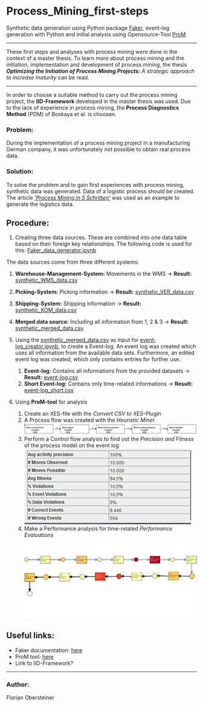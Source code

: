 # Process_Mining_first-steps
Synthetic data generation using Python package [Faker](https://faker.readthedocs.io/en/master/), event-log generation with Python and initial analysis using Opensource-Tool [ProM](https://promtools.org/).

***
These first steps and analyses with process mining were done in the context of a master thesis. To learn more about process mining and the initiation, implementation and development of process mining, the thesis ***Optimizing the Initiation of Process Mining Projects:** A strategic approach to increase maturity* can be read. 
***

In order to choose a suitable method to carry out the process mining project, the **IID-Framework** developed in the master thesis was used. Due to the lack of experience in process mining, the **Process Diagnostics Method** (PDM) of Boskaya et al. is choosen. 

### Problem:
During the implementation of a process mining project in a manufacturing German company, it was unfortunately not possible to obtain real process data.

### Solution: 
To solve the problem and to gain first experiences with process mining, synthetic data was generated. Data of a logistic process should be created.
The article [*'Process Mining in 5 Schritten'*](https://www.informatik-aktuell.de/betrieb/kuenstliche-intelligenz/process-mining-in-5-schritten.html) was used as an example to generate the logistics data.<br>

## Procedure:
1. Creating three data sources. These are combined into one data table based on their foreign key relationships. The following code is used for this: [Faker_data_generator.ipynb](Faker_data_generator.ipynb) <br>

The data sources come from three different systems:
   1. **Warehouse-Management-System:** Movements in the WMS &rarr; **Result:** [synthetic_WMS_data.csv](created_files/datatables/synthetic_WMS_data.csv)
   2. **Picking-System:** Picking information &rarr; **Result:** [synthetic_VER_data.csv](created_files/datatables/synthetic_VER_data.csv)
   3. **Shipping-System:** Shipping information &rarr; **Result:** [synthetic_KOM_data.csv](created_files/datatables/synthetic_KOM_data.csv)
   4. **Merged data source:** Including all information from 1, 2 & 3 &rarr; **Result:** [synthetic_merged_data.csv](created_files/datatables/synthetic_merged_data.csv)
      
2. Using the [synthetic_merged_data.csv](synthetic_merged_data.csv) as input for [event-log_creator.ipynb](event-log_creator.ipynb), to create a Event-log. An event log was created which uses all information from the available data sets. Furthermore, an edited event log was created, which only contains entries for further use. <br>
   1. **Event-log:** Contains all informations from the provided datasets &rarr; **Result:** [event-log.csv](created_files/event-logs/event-log.csv)
   2. **Short Event-log:** Contains only time-related informations &rarr; **Result:** [event-log_short.csv](created_files/event-logs/event-log_short.csv)
  
3. Using **ProM-tool** for analysis
   1. Create an XES-file with the *Convert CSV to XES*-Plugin
   2. A Process flow was created with the *Heuristic Miner* <br>
      ![Process Flow_Heuristic Miner](/images/process_flow_HeuristicMiner_ProM.jpg "Process Flow mined with the Heuristic Miner")
   3. Perform a Control flow analysis to find out the *Precision and Fitness* of the process model on the event log <br>
      ![Precision and Fitness](/images/precision_and_fitness_ProM.jpg "Precision and Fitness process model to Event-log")
   4. Make a Performance analysis for time-related *Performance Evaluations* <br>
      ![Average sojourn time](/images/time_performance_evaluations_ProM.jpg "Average sojourn time per activity")

## Useful links:
* Faker documentation: [here](https://faker.readthedocs.io/en/master/)
* ProM tool: [here](https://promtools.org/)
* Link to IID-Framework? 

***
### Author:
Florian Obersteiner

